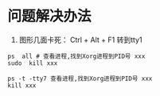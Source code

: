 # 问题解决办法

1. 图形几面卡死：
Ctrl + Alt + F1 转到tty1
```
ps  all # 查看进程,找到Xorg进程到PID号 xxx
sudo  kill xxx
```

``` 
ps -t -tty7 查看进程,找到Xorg进程到PID号 xxx
kill xxx
```
